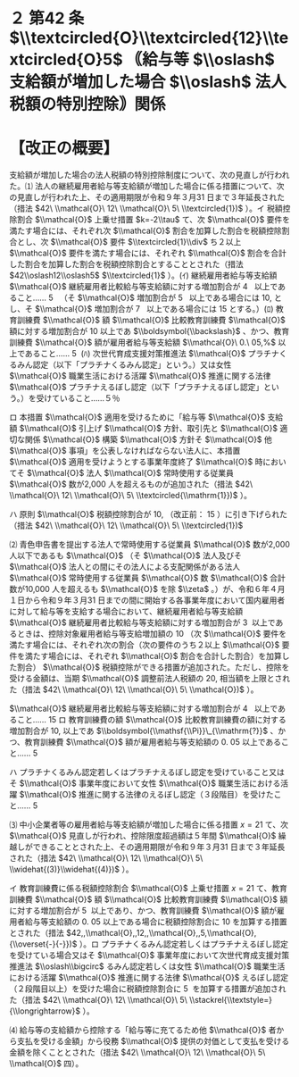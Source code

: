 # ２ 第42 条 $\\textcircled{O}\\textcircled{12}\\textcircled{O}5$ ｟給与等 $\\oslash$ 支給額が増加した場合 $\\oslash$ 法人税額の特別控除｠関係

# 【改正の概要】

支給額が増加した場合の法人税額の特別控除制度について、次の見直しが行われた。⑴ 法人の継続雇用者給与等支給額が増加した場合に係る措置について、次の見直しが行われた上、その適用期限が令和９年３月31 日まで３年延長された（措法 $42\ \\mathcal{O}\ 12\ \\mathcal{O}\ 5\ \\textcircled{1})$ ）。イ 税額控除割合 $\\mathcal{O}$ 上乗せ措置 $k=-2\\tau$ て、次 $\\mathcal{O}$ 要件を満たす場合には、それぞれ次 $\\mathcal{O}$ 割合を加算した割合を税額控除割合とし、次 $\\mathcal{O}$ 要件 $\\textcircled{1}\\div$ ち２以上 $\\mathcal{O}$ 要件を満たす場合には、それぞれ $\\mathcal{O}$ 割合を合計した割合を加算した割合を税額控除割合とすることとされた（措法 $42\\oslash12\\oslash5$ $\\textcircled{1}$ ）。(ｲ) 継続雇用者給与等支給額 $\\mathcal{O}$ 継続雇用者比較給与等支給額に対する増加割合が $4 ~~%$ 以上であること…… $5~~%$ （そ $\\mathcal{O}$ 増加割合が $5 ~~%$ 以上である場合には $10,%$ とし、そ $\\mathcal{O}$ 増加割合が $7~~%$ 以上である場合には $15%$ とする。）(ﾛ) 教育訓練費 $\\mathcal{O}$ 額 $\\mathcal{O}$ 比較教育訓練費 $\\mathcal{O}$ 額に対する増加割合が $10%$ 以上であ $\\boldsymbol{\\backslash}$ 、かつ、教育訓練費 $\\mathcal{O}$ 額が雇用者給与等支給額 $\\mathcal{O}\ 0.\ 05,%$ 以上であること…… $5~%$ (ﾊ) 次世代育成支援対策推進法 $\\mathcal{O}$ プラチナくるみん認定（以下「プラチナくるみん認定」という。）又は女性 $\\mathcal{O}$ 職業生活における活躍 $\\mathcal{O}$ 推進に関する法律 $\\mathcal{O}$ プラチナえるぼし認定（以下「プラチナえるぼし認定」という。）を受けていること……５％

ロ 本措置 $\\mathcal{O}$ 適用を受けるために「給与等 $\\mathcal{O}$ 支給額 $\\mathcal{O}$ 引上げ $\\mathcal{O}$ 方針、取引先と $\\mathcal{O}$ 適切な関係 $\\mathcal{O}$ 構築 $\\mathcal{O}$ 方針そ $\\mathcal{O}$ 他 $\\mathcal{O}$ 事項」を公表しなければならない法人に、本措置 $\\mathcal{O}$ 適用を受けようとする事業年度終了 $\\mathcal{O}$ 時においてそ $\\mathcal{O}$ 法人 $\\mathcal{O}$ 常時使用する従業員 $\\mathcal{O}$ 数が2,000 人を超えるものが追加された（措法 $42\ \\mathcal{O}\ 12\ \\mathcal{O}\ 5\ \\textcircled{\\mathrm{1}})$ ）。

ハ 原則 $\\mathcal{O}$ 税額控除割合が $10,%$ （改正前： $15%$ ）に引き下げられた（措法 $42\ \\mathcal{O}\ 12\ \\mathcal{O}\ 5\ \\textcircled{1})$

⑵ 青色申告書を提出する法人で常時使用する従業員 $\\mathcal{O}$ 数が2,000 人以下であるも $\\mathcal{O}$ （そ $\\mathcal{O}$ 法人及びそ $\\mathcal{O}$ 法人との間にその法人による支配関係がある法人 $\\mathcal{O}$ 常時使用する従業員 $\\mathcal{O}$ 数 $\\mathcal{O}$ 合計数が10,000 人を超えるも $\\mathcal{O}$ を除 $\\zeta$ 。）が、令和６年４月１日から令和９年３月31 日までの間に開始する各事業年度において国内雇用者に対して給与等を支給する場合において、継続雇用者給与等支給額 $\\mathcal{O}$ 継続雇用者比較給与等支給額に対する増加割合が $3~%$ 以上であるときは、控除対象雇用者給与等支給増加額の $10%$ （次 $\\mathcal{O}$ 要件を満たす場合には、それぞれ次の割合（次の要件のうち２以上 $\\mathcal{O}$ 要件を満たす場合には、それぞれ $\\mathcal{O}$ 割合を合計した割合）を加算した割合） $\\mathcal{O}$ 税額控除ができる措置が追加された。ただし、控除を受ける金額は、当期 $\\mathcal{O}$ 調整前法人税額の $20,%$ 相当額を上限とされた（措法 $42\ \\mathcal{O}\ 12\ \\mathcal{O}\ 5\ \\mathcal{O})$ ）。

$\\mathcal{O}$ 継続雇用者比較給与等支給額に対する増加割合が $4 ~~%$ 以上であること…… $15%$ ロ 教育訓練費の額 $\\mathcal{O}$ 比較教育訓練費の額に対する増加割合が $10,%$ 以上であ $\\boldsymbol{\\mathsf{\\Pi}}\_{\\mathrm{?}}$ 、かつ、教育訓練費 $\\mathcal{O}$ 額が雇用者給与等支給額の $0.\ 05%$ 以上であること…… $5~~%$

ハ プラチナくるみん認定若しくはプラチナえるぼし認定を受けていること又はそ $\\mathcal{O}$ 事業年度において女性 $\\mathcal{O}$ 職業生活における活躍 $\\mathcal{O}$ 推進に関する法律のえるぼし認定（３段階目）を受けたこと…… $5\ %$

⑶ 中小企業者等の雇用者給与等支給額が増加した場合に係る措置 $x=21$ て、次 $\\mathcal{O}$ 見直しが行われ、控除限度超過額は５年間 $\\mathcal{O}$ 繰越しができることとされた上、その適用期限が令和９年３月31 日まで３年延長された（措法 $42\ \\mathcal{O}\ 12\ \\mathcal{O}\ 5\ \\widehat{(3)}\\widehat{(4)})$ ）。

イ 教育訓練費に係る税額控除割合 $\\mathcal{O}$ 上乗せ措置 $x=21$ て、教育訓練費 $\\mathcal{O}$ 額 $\\mathcal{O}$ 比較教育訓練費 $\\mathcal{O}$ 額に対する増加割合が $5\ %$ 以上であり、かつ、教育訓練費 $\\mathcal{O}$ 額が雇用者給与等支給額の $0.\ 05%$ 以上である場合に税額控除割合に $10%$ を加算する措置とされた（措法 $42,,\\mathcal{O},,12,,\\mathcal{O},,5,\\mathcal{O},{\\overset{-}{-}})$ ）。ロ プラチナくるみん認定若しくはプラチナえるぼし認定を受けている場合又はそ $\\mathcal{O}$ 事業年度において次世代育成支援対策推進法 $\\oslash\\bigcirc$ るみん認定若しくは女性 $\\mathcal{O}$ 職業生活における活躍 $\\mathcal{O}$ 推進に関する法律 $\\mathcal{O}$ えるぼし認定（２段階目以上）を受けた場合に税額控除割合に $5~%$ を加算する措置が追加された（措法 $42\ \\mathcal{O}\ 12\ \\mathcal{O}\ 5\ \\stackrel{\\textstyle=}{\\longrightarrow}$ ）。

⑷ 給与等の支給額から控除する「給与等に充てるため他 $\\mathcal{O}$ 者から支払を受ける金額」から役務 $\\mathcal{O}$ 提供の対価として支払を受ける金額を除くこととされた（措法 $42\ \\mathcal{O}\ 12\ \\mathcal{O}\ 5\ \\mathcal{O}$ 四）。